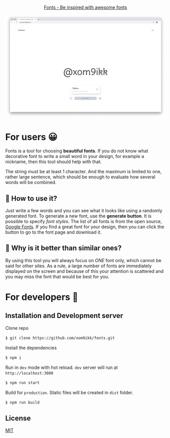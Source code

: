 <p align="center">
  <a href='https://fonts.xom9ik.com'>Fonts - Be inspired with awesome fonts</a>
</p>
<p align="center"><img src='https://github.com/xom9ikk/fonts/raw/master/screenshots/main.png' alt='Fonts Screenshot' aria-label='fonts.xom9ik.com' /></p>

# For users 😀
Fonts is a tool for choosing **beautiful fonts**.
If you do not know what decorative font to write a small word in your design, for example a nickname, then this tool should help with that.

The string must be at least 1 character. And the maximum is limited to one, rather large sentence, which should be enough to evaluate how several words will be combined.

## 🧶 How to use it?
Just write a few words and you can see what it looks like using a randomly generated font. 
To generate a new font, use the **generate button**. 
It is possible to specify *font styles*. 
The list of all fonts is from the open source, [Google Fonts](https://fonts.google.com). 
If you find a great font for your design, then you can click the button to go to the font page and download it.

## 💎 Why is it better than similar ones?
By using this tool you will always focus on *ONE* font only, which cannot be said for other sites. 
As a rule, a large number of fonts are immediately displayed on the screen and because of this your attention is scattered and you may miss the font that would be best for you.

# For developers 🤔

## Installation and Development server

Clone repo
```bash
$ git clone https://github.com/xom9ikk/fonts.git
```

Install the dependencies
```bash
$ npm i
```

Run in `dev` mode with hot reload. `dev` server will run at `http://localhost:3000`
```bash
$ npm run start
```

Build for `production`. Static files will be created in `dist` folder.
```bash
$ npm run build
```

## License

[MIT](LICENSE.md)
